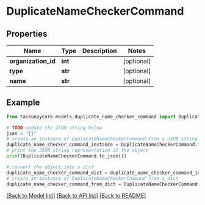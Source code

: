 # DuplicateNameCheckerCommand


## Properties

Name | Type | Description | Notes
------------ | ------------- | ------------- | -------------
**organization_id** | **int** |  | [optional] 
**type** | **str** |  | [optional] 
**name** | **str** |  | [optional] 

## Example

```python
from taikunpycore.models.duplicate_name_checker_command import DuplicateNameCheckerCommand

# TODO update the JSON string below
json = "{}"
# create an instance of DuplicateNameCheckerCommand from a JSON string
duplicate_name_checker_command_instance = DuplicateNameCheckerCommand.from_json(json)
# print the JSON string representation of the object
print(DuplicateNameCheckerCommand.to_json())

# convert the object into a dict
duplicate_name_checker_command_dict = duplicate_name_checker_command_instance.to_dict()
# create an instance of DuplicateNameCheckerCommand from a dict
duplicate_name_checker_command_from_dict = DuplicateNameCheckerCommand.from_dict(duplicate_name_checker_command_dict)
```
[[Back to Model list]](../README.md#documentation-for-models) [[Back to API list]](../README.md#documentation-for-api-endpoints) [[Back to README]](../README.md)


